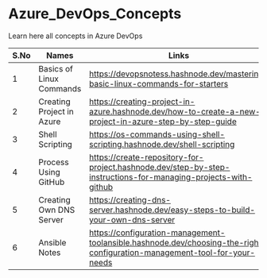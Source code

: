 # Azure_DevOps_Concepts
Learn here all concepts in Azure DevOps


| S.No | Names                     | Links                                                                                                          |
|------|---------------------------|----------------------------------------------------------------------------------------------------------------|
| 1    | Basics of Linux Commands  | https://devopsnotess.hashnode.dev/mastering-basic-linux-commands-for-starters                                  |
| 2    | Creating Project in Azure | https://creating-project-in-azure.hashnode.dev/how-to-create-a-new-project-in-azure-step-by-step-guide         |
| 3    | Shell Scripting           | https://os-commands-using-shell-scripting.hashnode.dev/shell-scripting                                         |
| 4    | Process Using GitHub      | https://create-repository-for-project.hashnode.dev/step-by-step-instructions-for-managing-projects-with-github |
| 5    | Creating Own DNS Server   | https://creating-dns-server.hashnode.dev/easy-steps-to-build-your-own-dns-server                               
| 6    | Ansible Notes             | https://configuration-management-toolansible.hashnode.dev/choosing-the-right-configuration-management-tool-for-your-needs                                                                                                               |